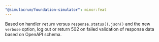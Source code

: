 ```yaml
---
"@simulacrum/foundation-simulator": minor:feat
---
```


Based on handler `return` versus `response.status().json()` and the new `verbose` option, log out or return 502 on failed validation of response data based on OpenAPI schema.
